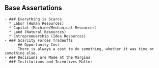 ## Base Assertations
	- ### Everything is Scarce
	  * Labor (Human Resources)
	  * Capital (Machine/Mechanical Resources)
	  * Land (Natural Resources)
	  * Entreprenuership (Idea Resources)
	- ### Scarcity Forces Tradeoffs
		- ## Opportunity Cost
		  There is always a cost to do something, whether it was time or something else.
	- ### Decisions are Made at the Margins
	- ### Institutions and Incentives Matter